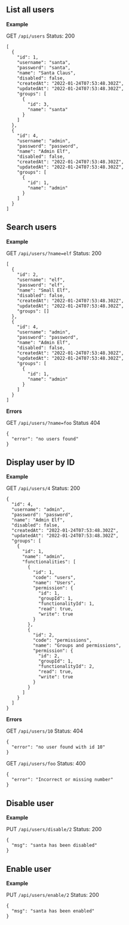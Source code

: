 ## List all users

**Example**

GET `/api/users`
Status: 200

```
[
  {
    "id": 1,
    "username": "santa",
    "password": "santa",
    "name": "Santa Claus",
    "disabled": false,
    "createdAt": "2022-01-24T07:53:48.302Z",
    "updatedAt": "2022-01-24T07:53:48.302Z",
    "groups": [
      {
        "id": 3,
        "name": "santa"
      }
    ]
  },
  {
    "id": 4,
    "username": "admin",
    "password": "password",
    "name": "Admin Elf",
    "disabled": false,
    "createdAt": "2022-01-24T07:53:48.302Z",
    "updatedAt": "2022-01-24T07:53:48.302Z",
    "groups": [
      {
        "id": 1,
        "name": "admin"
      }
    ]
  }
]
```

## Search users

**Example**

GET `/api/users/?name=elf`
Status: 200

```
[
  {
    "id": 2,
    "username": "elf",
    "password": "elf",
    "name": "Small Elf",
    "disabled": false,
    "createdAt": "2022-01-24T07:53:48.302Z",
    "updatedAt": "2022-01-24T07:53:48.302Z",
    "groups": []
  },
  {
    "id": 4,
    "username": "admin",
    "password": "password",
    "name": "Admin Elf",
    "disabled": false,
    "createdAt": "2022-01-24T07:53:48.302Z",
    "updatedAt": "2022-01-24T07:53:48.302Z",
    "groups": [
      {
        "id": 1,
        "name": "admin"
      }
    ]
  }
]
```

**Errors**

GET `/api/users/?name=foo`
Status 404

```
{
  "error": "no users found"
}
```

## Display user by ID

**Example**

GET `/api/users/4`
Status: 200

```
{
  "id": 4,
  "username": "admin",
  "password": "password",
  "name": "Admin Elf",
  "disabled": false,
  "createdAt": "2022-01-24T07:53:48.302Z",
  "updatedAt": "2022-01-24T07:53:48.302Z",
  "groups": [
    {
      "id": 1,
      "name": "admin",
      "functionalities": [
        {
          "id": 1,
          "code": "users",
          "name": "Users",
          "permission": {
            "id": 1,
            "groupId": 1,
            "functionalityId": 1,
            "read": true,
            "write": true
          }
        },
        {
          "id": 2,
          "code": "permissions",
          "name": "Groups and permissions",
          "permission": {
            "id": 2,
            "groupId": 1,
            "functionalityId": 2,
            "read": true,
            "write": true
          }
        }
      ]
    }
  ]
}
```

**Errors**

GET `/api/users/10`
Status: 404

```
{
  "error": "no user found with id 10"
}
```

GET `/api/users/foo`
Status: 400

```
{
  "error": "Incorrect or missing number"
}
```

## Disable user

**Example**

PUT `/api/users/disable/2`
Status: 200

```
{
  "msg": "santa has been disabled"
}
```

## Enable user

**Example**

PUT `/api/users/enable/2`
Status: 200

```
{
  "msg": "santa has been enabled"
}
```
